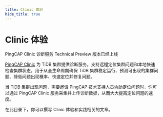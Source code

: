 ```yaml
---
title: Clinic 体验
hide_title: true
---
```


# Clinic 体验

PingCAP Clinic 诊断服务 Technical Preview 版本已经上线



[PingCAP Clinic](https://clinic.pingcap.com.cn/) 为 TiDB 集群提供诊断服务，支持远程定位集群问题和本地快速检查集群状态，用于从全生命周期确保 TiDB 集群稳定运行、预测可出现的集群问题、降低问题出现概率、快速定位并修复问题。



当 TiDB 集群出现问题，需要邀请 PingCAP 技术支持人员协助定位问题时，你可以通过 PingCAP Clinic 服务采集并上传诊断数据，从而大大提高定位问题的速度。



在此目录下，你可以撰写 Clinic 体验和实践相关的文章。